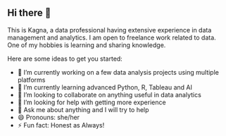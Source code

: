 ## Hi there 👋
This is Kagna, a data professional having extensive experience in data management and analytics.
I am open to freelance work related to data.
One of my hobbies is learning and sharing knowledge.
<!--
**kagnaem/kagnaem** is a ✨ _special_ ✨ repository because its `README.md` (this file) appears on your GitHub profile.
-->
Here are some ideas to get you started:

- 🔭 I’m currently working on a few data analysis projects using multiple platforms
- 🌱 I’m currently learning advanced Python, R, Tableau and AI
- 👯 I’m looking to collaborate on anything useful in data analytics
- 🤔 I’m looking for help with getting more experience
- 💬 Ask me about anything and I will try to help
- 😄 Pronouns: she/her
- ⚡ Fun fact: Honest as Always!

